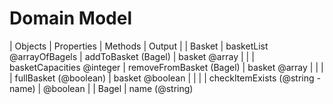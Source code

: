 # Domain Model

| Objects | Properties                  | Methods                          | Output          |
| Basket  | basketList @arrayOfBagels   | addToBasket (Bagel)              | basket @array   |
|         | basketCapacities @integer   | removeFromBasket (Bagel)         | basket @array   |
|         |                             | fullBasket (@boolean)            | basket @boolean |
|         |                             | checkItemExists (@string - name) | @boolean        |
| Bagel   | name (@string)

